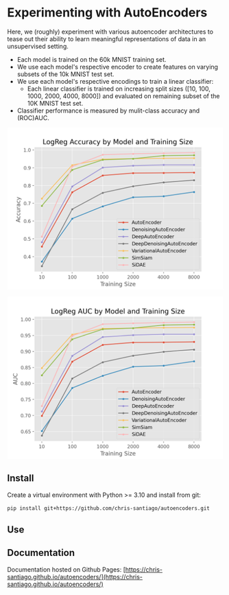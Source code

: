 # Experimenting with AutoEncoders

Here, we (roughly) experiment with various autoencoder architectures to tease out their ability to learn meaningful representations of data in an unsupervised setting. 

- Each model is trained on the 60k MNIST training set.
- We use each model's respective encoder to create features on varying subsets of the 10k MNIST test set.
- We use each model's respective encodings to train a linear classifier:
  - Each linear classifier is trained on increasing split sizes ([10, 100, 1000, 2000, 4000, 8000]) and evaluated on remaining subset of the 10K MNIST test set.
- Classifier performance is measured by mulit-class accuracy and (ROC)AUC.

![](https://github.com/chris-santiago/autoencoders/blob/master/outputs/encoder-accuracy.png)

![](https://github.com/chris-santiago/autoencoders/blob/master/outputs/encoder-auc.png)


## Install

Create a virtual environment with Python >= 3.10 and install from git:

```bash
pip install git+https://github.com/chris-santiago/autoencoders.git
```

## Use


## Documentation

Documentation hosted on Github Pages: [https://chris-santiago.github.io/autoencoders/](https://chris-santiago.github.io/autoencoders/)

